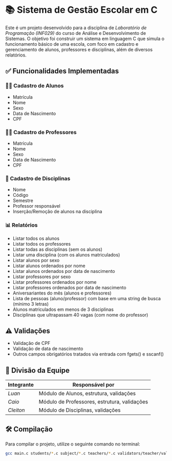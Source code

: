 # 📚 Sistema de Gestão Escolar em C

Este é um projeto desenvolvido para a disciplina de *Laboratório de Programação (INF029)* do curso de Análise e Desenvolvimento de Sistemas. O objetivo foi construir um sistema em linguagem C que simula o funcionamento básico de uma escola, com foco em cadastro e gerenciamento de alunos, professores e disciplinas, além de diversos relatórios.

## ✅ Funcionalidades Implementadas

### 👨‍🎓 Cadastro de Alunos
- Matrícula
- Nome
- Sexo
- Data de Nascimento
- CPF

### 👨‍🏫 Cadastro de Professores
- Matrícula
- Nome
- Sexo
- Data de Nascimento
- CPF

### 📖 Cadastro de Disciplinas
- Nome
- Código
- Semestre
- Professor responsável
- Inserção/Remoção de alunos na disciplina

### 📊 Relatórios
- Listar todos os alunos
- Listar todos os professores
- Listar todas as disciplinas (sem os alunos)
- Listar uma disciplina (com os alunos matriculados)
- Listar alunos por sexo
- Listar alunos ordenados por nome
- Listar alunos ordenados por data de nascimento
- Listar professores por sexo
- Listar professores ordenados por nome
- Listar professores ordenados por data de nascimento
- Aniversariantes do mês (alunos e professores)
- Lista de pessoas (aluno/professor) com base em uma string de busca (mínimo 3 letras)
- Alunos matriculados em menos de 3 disciplinas
- Disciplinas que ultrapassam 40 vagas (com nome do professor)

## ⚠️ Validações
- Validação de CPF
- Validação de data de nascimento
- Outros campos obrigatórios tratados via entrada com fgets() e sscanf()

## 👥 Divisão da Equipe

| Integrante | Responsável por |
|-----------|------------------|
| *Luan*  | Módulo de Alunos, estrutura, validações |
| *Caio* | Módulo de Professores, estrutura, validações  |
| *Cleiton* | Módulo de Disciplinas, validações |


## 🛠️ Compilação

Para compilar o projeto, utilize o seguinte comando no terminal:

```bash
gcc main.c students/*.c subject/*.c teachers/*.c validators/teacher/validateTeacherId.c validators/student/validateStudentId.c validators/*.c utils/*.c -o schoolSystem
